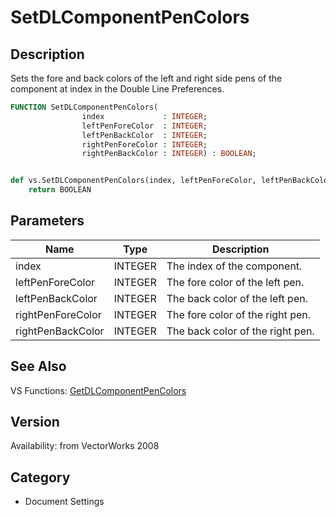 # SetDLComponentPenColors

## Description
Sets the fore and back colors of the left and right side pens of the component at index in the Double Line Preferences.

```pascal
FUNCTION SetDLComponentPenColors(
				index             : INTEGER;
				leftPenForeColor  : INTEGER;
				leftPenBackColor  : INTEGER;
				rightPenForeColor : INTEGER;
				rightPenBackColor : INTEGER) : BOOLEAN;
```

```python

def vs.SetDLComponentPenColors(index, leftPenForeColor, leftPenBackColor, rightPenForeColor, rightPenBackColor):
    return BOOLEAN
```

## Parameters
|Name|Type|Description|
|---|---|---|
|index|INTEGER|The index of the component.|
|leftPenForeColor|INTEGER|The fore color of the left pen.|
|leftPenBackColor|INTEGER|The back color of the left pen.|
|rightPenForeColor|INTEGER|The fore color of the right pen.|
|rightPenBackColor|INTEGER|The back color of the right pen.|

## See Also
VS Functions:
[GetDLComponentPenColors](GetDLComponentPenColors.md)

## Version
Availability: from VectorWorks 2008
## Category
* Document Settings

